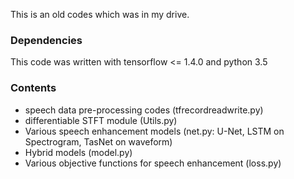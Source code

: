This is an old codes which was in my drive. 

### Dependencies
This code was written with tensorflow <= 1.4.0 and python 3.5

### Contents
- speech data pre-processing codes (tfrecordreadwrite.py)
- differentiable STFT module (Utils.py)
- Various speech enhancement models (net.py: U-Net, LSTM on Spectrogram, TasNet on waveform)
- Hybrid models (model.py)
- Various objective functions for speech enhancement (loss.py)


